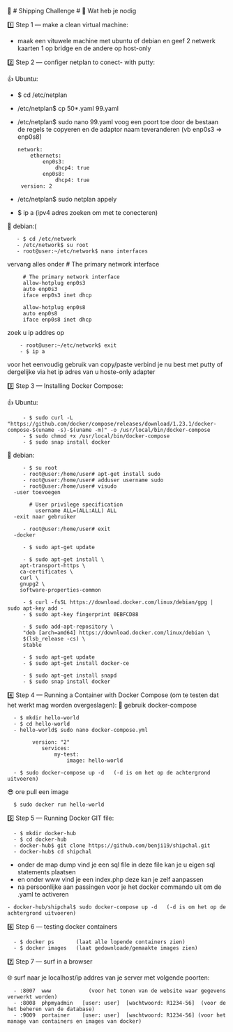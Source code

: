 🐧 # Shipping Challenge # 🐧
Wat heb je nodig

 1️⃣ Step 1 — make a clean virtual machine:
 
   - maak een vituwele machine met ubuntu of debian en geef 2 netwerk kaarten 1 op bridge en de andere op host-only
 
 2️⃣ Step 2 — configer netplan to conect- with putty:  

   👍 Ubuntu:
   - $ cd /etc/netplan
   - /etc/netplan$ cp 50*.yaml 99.yaml
   - /etc/netplan$ sudo nano 99.yaml
      voog een poort toe door de bestaan de regels te copyeren en de adaptor naam teveranderen (vb enp0s3 => enp0s8)
      
         network:
             ethernets:
                 enp0s3:
                     dhcp4: true
                 enp0s8:
                     dhcp4: true
          version: 2
       
   - /etc/netplan$ sudo netplan appely
   - $ ip a  (ipv4 adres zoeken om met te conecteren)
   
  💖 debian:(
  
       - $ cd /etc/network
       - /etc/network$ su root
       - root@user:~/etc/network$ nano interfaces
   vervang alles onder # The primary network interface 
   
         # The primary network interface
         allow-hotplug enp0s3
         auto enp0s3
         iface enp0s3 inet dhcp

         allow-hotplug enp0s8
         auto enp0s8
         iface enp0s8 inet dhcp
   zoek u ip addres op
   
        - root@user:~/etc/network$ exit
        - $ ip a   
   voor het eenvoudig gebruik van copy/paste verbind je nu best met putty of dergelijke via het ip adres van u hoste-only adapter
          
3️⃣ Step 3 — Installing Docker Compose:

   👍 Ubuntu:

         - $ sudo curl -L "https://github.com/docker/compose/releases/download/1.23.1/docker-compose-$(uname -s)-$(uname -m)" -o /usr/local/bin/docker-compose
         - $ sudo chmod +x /usr/local/bin/docker-compose
         - $ sudo snap install docker 

   💖 debian:

         - $ su root
         - root@user:/home/user# apt-get install sudo
         - root@user:/home/user# adduser username sudo
         - root@user:/home/user# visudo
      -user toevoegen

           # User privilege specification
             username ALL=(ALL:ALL) ALL
      -exit naar gebruiker

         - root@user:/home/user# exit
      -docker

         - $ sudo apt-get update

         - $ sudo apt-get install \
        apt-transport-https \
        ca-certificates \
        curl \
        gnupg2 \
        software-properties-common

         - $ curl -fsSL https://download.docker.com/linux/debian/gpg | sudo apt-key add -
         - $ sudo apt-key fingerprint 0EBFCD88

         - $ sudo add-apt-repository \
         "deb [arch=amd64] https://download.docker.com/linux/debian \
         $(lsb_release -cs) \
         stable

         - $ sudo apt-get update
         - $ sudo apt-get install docker-ce

         - $ sudo apt-get install snapd
         - $ sudo snap install docker 

4️⃣ Step 4 — Running a Container with Docker Compose (om te testen dat het werkt mag worden overgeslagen):
   👏 gebruik docker-compose

      - $ mkdir hello-world 
      - $ cd hello-world
      - hello-world$ sudo nano docker-compose.yml 

            version: "2"
               services:
                   my-test:
                       image: hello-world

      - $ sudo docker-compose up -d   (-d is om het op de achtergrond uitvoeren)
   😎 ore pull een image
   
      $ sudo docker run hello-world

5️⃣ Step 5 — Running Docker GIT file:

      - $ mkdir docker-hub 
      - $ cd docker-hub
      - docker-hub$ git clone https://github.com/benji19/shipchal.git
      - docker-hub$ cd shipchal      
   - onder de map dump vind je een sql file in deze file kan je u eigen sql statements plaatsen
   - en onder www vind je een index.php deze kan je zelf aanpassen
   - na persoonlijke aan passingen voor je het docker commando uit om de .yaml te activeren
  
    - docker-hub/shipchal$ sudo docker-compose up -d   (-d is om het op de achtergrond uitvoeren)
   
6️⃣ Step 6 — testing docker containers

      - $ docker ps       (laat alle lopende containers zien)
      - $ docker images   (laat gedownloade/gemaakte images zien)
   
7️⃣ Step 7 — surf in a browser

   🌐 surf naar je localhost/ip addres van je server met volgende poorten:
   
      - :8007  www            (voor het tonen van de website waar gegevens verwerkt worden)
      - :8008  phpmyadmin   [user: user]  [wachtwoord: R1234-56]  (voor de het beheren van de database)
      - :9009  portainer    [user: user]  [wachtwoord: R1234-56] (voor het manage van containers en images van docker)
